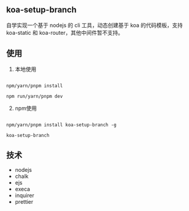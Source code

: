 ## koa-setup-branch

自学实现一个基于 nodejs 的 cli 工具，动态创建基于 koa 的代码模板，支持 koa-static 和 koa-router，其他中间件暂不支持。

## 使用

1. 本地使用
```shell

npm/yarn/pnpm install

npm run/yarn/pnpm dev

```

2. npm使用
```shell

npm/yarn/pnpm install koa-setup-branch -g

koa-setup-branch

```

## 技术
- nodejs
- chalk
- ejs
- execa
- inquirer
- prettier